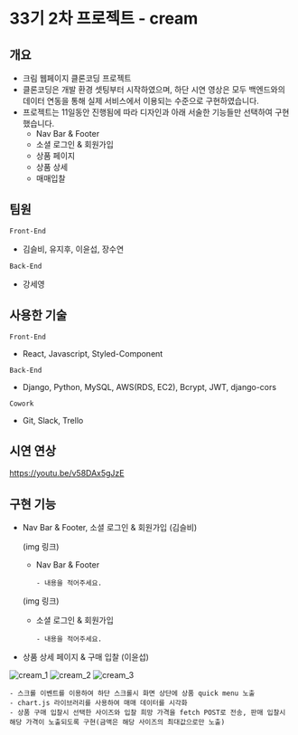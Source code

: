 # 33기 2차 프로젝트 - cream

## 개요

- 크림 웹페이지 클론코딩 프로젝트
- 클론코딩은 개발 환경 셋팅부터 시작하였으며, 하단 시연 영상은 모두 백엔드와의 데이터 연동을 통해 실제 서비스에서 이용되는 수준으로 구현하였습니다.
- 프로젝트는 11일동안 진행됨에 따라 디자인과 아래 서술한 기능들만 선택하여 구현했습니다.
  - Nav Bar & Footer
  - 소셜 로그인 & 회원가입
  - 상품 페이지
  - 상품 상세
  - 매매입찰

## 팀원

`Front-End`

- 김슬비, 유지후, 이윤섭, 장수연

`Back-End`

- 강세영

## 사용한 기술

`Front-End`

- React, Javascript, Styled-Component

`Back-End`

- Django, Python, MySQL, AWS(RDS, EC2), Bcrypt, JWT, django-cors

`Cowork`

- Git, Slack, Trello

## 시연 연상

https://youtu.be/v58DAx5gJzE

## 구현 기능

- Nav Bar & Footer, 소셜 로그인 & 회원가입 (김슬비)

  (img 링크)
  
  - Nav Bar & Footer

    ```
    - 내용을 적어주세요.
    ```
    
  (img 링크)
  
  - 소셜 로그인 & 회원가입

    ```
    - 내용을 적어주세요.
    ```
    
- 상품 상세 페이지 & 구매 입찰 (이윤섭)

![cream_1](https://user-images.githubusercontent.com/102455161/174475523-1a407108-6307-4aa7-bbce-b7fc267855c5.gif)
![cream_2](https://user-images.githubusercontent.com/102455161/174475512-90781ab4-c6f5-4f39-b0d7-db25aca242b3.gif)
![cream_3](https://user-images.githubusercontent.com/102455161/174475555-9991df9c-aa84-48c1-8286-e2daac4d4f07.gif)


  ```
  - 스크롤 이벤트를 이용하여 하단 스크롤시 화면 상단에 상품 quick menu 노출
  - chart.js 라이브러리를 사용하여 매매 데이터를 시각화
  - 상품 구매 입찰시 선택한 사이즈와 입찰 희망 가격을 fetch POST로 전송, 판매 입찰시 해당 가격이 노출되도록 구현(금액은 해당 사이즈의 최대값으로만 노출)
  ```
